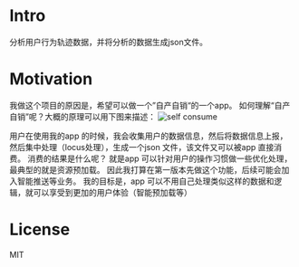 # Intro
分析用户行为轨迹数据，并将分析的数据生成json文件。

# Motivation
我做这个项目的原因是，希望可以做一个”自产自销“的一个app。 如何理解“自产自销”呢？大概的原理可以用下图来描述：
![self consume](https://www.draw.io/?lightbox=1&highlight=0000ff&edit=_blank&layers=1&nav=1&title=locusxml#Uhttps%3A%2F%2Fraw.githubusercontent.com%2Fazl397985856%2Flocus%2Fmaster%2Flocusxml)

用户在使用我的app 的时候，我会收集用户的数据信息，然后将数据信息上报，然后集中处理（locus处理），生成一个json 文件，该文件又可以被app
直接消费。 消费的结果是什么呢？   就是app 可以针对用户的操作习惯做一些优化处理，最典型的就是资源预加载。
因此我打算在第一版本先做这个功能，后续可能会加入智能推送等业务。
我的目标是，app 可以不用自己处理类似这样的数据和逻辑，就可以享受到更加的用户体验（智能预加载等）

# License
MIT
